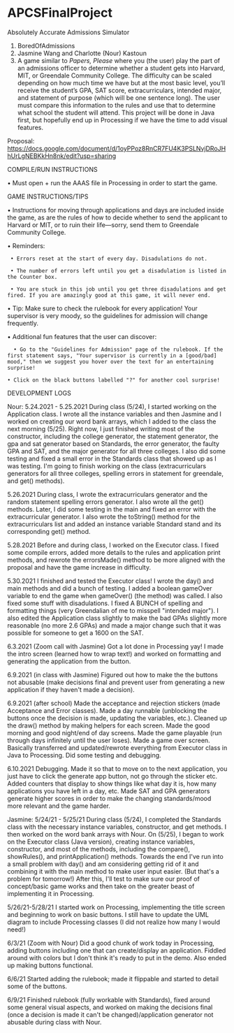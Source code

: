 # APCSFinalProject
Absolutely Accurate Admissions Simulator
1. BoredOfAdmissions
2. Jasmine Wang and Charlotte (Nour) Kastoun
3. A game similar to <i> Papers, Please </i> where you (the user) play the part of an admissions officer to determine whether a student gets into Harvard, MIT, or Greendale Community College. The difficulty can be scaled depending on how much time we have but at the most basic level, you’ll receive the student’s GPA, SAT score, extracurriculars, intended major, and statement of purpose (which will be one sentence long). The user must compare this information to the rules and use that to determine what school the student will attend. This project will be done in Java first, but hopefully end up in Processing if we have the time to add visual features.

Proposal: https://docs.google.com/document/d/1oyPPoz8RnCR7FU4K3PSLNvjDRoJHhUrLgNEBKkHn8nk/edit?usp=sharing

COMPILE/RUN INSTRUCTIONS

• Must open + run the AAAS file in Processing in order to start the game.

GAME INSTRUCTIONS/TIPS

• Instructions for moving through applications and days are included inside the game, as are the rules of how to decide whether to send the applicant to Harvard or MIT, or to ruin their life—sorry, send them to Greendale Community College.

• Reminders:

     • Errors reset at the start of every day. Disadulations do not.
    
     • The number of errors left until you get a disadulation is listed in the Counter box.
    
     • You are stuck in this job until you get three disadulations and get fired. If you are amazingly good at this game, it will never end. 
    
• Tip: Make sure to check the rulebook for every application! Your supervisor is very moody, so the guidelines for admission will change frequently.

• Additional fun features that the user can discover:

      • Go to the "Guidelines for Admission" page of the rulebook. If the first statement says, "Your supervisor is currently in a [good/bad] mood," then we suggest you hover over the text for an entertaining surprise!
   
    • Click on the black buttons labelled "?" for another cool surprise!


DEVELOPMENT LOGS

Nour:
5.24.2021 - 5.25.2021
During class (5/24), I started working on the Application class. I wrote all the instance variables and then Jasmine and I worked on creating our word bank arrays, which I added to the class the next morning (5/25). Right now, I just finished writing most of the constructor, including the college generator, the statement generator, the gpa and sat generator based on Standards, the error generator, the faulty GPA and SAT, and the major generator for all three colleges. I also did some testing and fixed a small error in the Standards class that showed up as I was testing. I'm going to finish working on the class (extracurriculars generators for all three colleges, spelling errors in statement for greendale, and get() methods).

5.26.2021
During class, I wrote the extracurriculars generator and the random statement spelling errors generator. I also wrote all the get() methods. Later, I did some testing in the main and fixed an error with the extracurricular generator. I also wrote the toString() method for the extracurriculars list and added an instance variable Standard stand and its corresponding get() method.

5.28.2021
Before and during class, I worked on the Executor class. I fixed some compile errors, added more details to the rules and application print methods, and rewrote the errorsMade() method to be more aligned with the proposal and have the game increase in difficulty. 

5.30.2021
I finished and tested the Executor class! I wrote the day() and main methods and did a bunch of testing. I added a boolean gameOver variable to end the game when gameOver() (the method) was called. I also fixed some stuff with disadulations. I fixed A BUNCH of spelling and formatting things (very Greendalian of me to misspell "intended major"). I also edited the Application class slightly to make the bad GPAs slightly more reasonable (no more 2.6 GPAs) and made a major change such that it was possible for someone to get a 1600 on the SAT. 

6.3.2021 (Zoom call with Jasmine)
Got a lot done in Processing yay! I made the intro screen (learned how to wrap text!) and worked on formatting and generating the application from the button. 

6.9.2021 (in class with Jasmine)
Figured out how to make the the buttons not abusable (make decisions final and prevent user from generating a new application if they haven't made a decision).

6.9.2021 (after school)
Made the acceptance and rejection stickers (made Acceptance and Error classes).
Made a day runnable (unblocking the buttons once the decision is made, updating the variables, etc.).
Cleaned up the draw() method by making helpers for each screen.
Made the good morning and good night/end of day screens.
Made the game playable (run through days infinitely until the user loses).
Made a game over screen.
Basically transferred and updated/rewrote everything from Executor class in Java to Processing.
Did some testing and debugging.

6.10.2021
Debugging.
Made it so that to move on to the next application, you just have to click the generate app button, not go through the sticker etc.
Added counters that display to show things like what day it is, how many applications you have left in a day, etc.
Made SAT and GPA generators generate higher scores in order to make the changing standards/mood more relevant and the game harder.

Jasmine:
5/24/21 - 5/25/21
During class (5/24), I completed the Standards class with the necessary instance variables, constructor, and get methods. I then worked on the word bank arrays with Nour. On (5/25), I began to work on the Executor class (Java version), creating instance variables, constructor, and most of the methods, including the compare(), showRules(), and printApplication() methods. Towards the end I've run into a small problem with day() and am considering getting rid of it and combining it with the main method to make user input easier. (But that's a problem for tomorrow!) After this, I'll test to make sure our proof of concept/basic game works and then take on the greater beast of implementing it in Processing.

5/26/21-5/28/21
I started work on Processing, implementing the title screen and beginning to work on basic buttons. I still have to update the UML diagram to include Processing classes (I did not realize how many I would need!)

6/3/21 (Zoom with Nour)
Did a good chunk of work today in Processing, adding buttons including one that can create/display an application. Fiddled around with colors but I don't think it's ready to put in the demo. Also ended up making buttons functional.

6/6/21
Started adding the rulebook; made it flippable and started to detail some of the buttons.

6/9/21
Finished rulebook (fully workable with Standards), fixed around some general visual aspects, and worked on making the decisions final (once a decision is made it can't be changed)/application generator not abusable during class with Nour.
